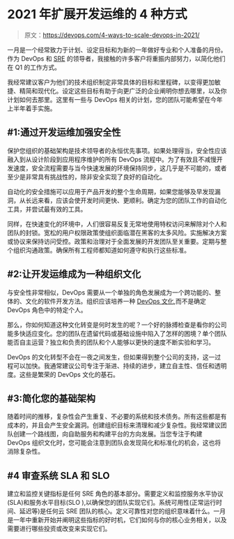 # 2021 年扩展开发运维的 4 种方式

> 原文：<https://devops.com/4-ways-to-scale-devops-in-2021/>

一月是一个经常致力于计划、设定目标和为新的一年做好专业和个人准备的月份。作为 DevOps 和 [SRE](https://devops.com/?s=SRE) 的领导者，我接触的许多客户将重振内部努力，以简化他们在 Q1 的工作方式。

我经常建议客户为他们的技术组织制定非常具体的目标和里程碑，以变得更加敏捷、精简和现代化。设定这些目标有助于向更广泛的企业阐明你想去哪里，以及你计划如何去那里。这里有一些与 DevOps 相关的计划，您的团队可能希望在今年上半年着手实施。

## #1:通过开发运维加强安全性

保护您组织的基础架构是技术领导者的永恒优先事项。如果处理得当，安全性应该融入到从设计阶段到应用程序维护的所有 DevOps 流程中。为了有效且不减慢开发速度，安全流程需要与当今快速发展的环境保持同步，这几乎是不可能的，或者至少是非常具有挑战性的，除非安全实现了良好的自动化。

自动化的安全措施可以应用于产品开发的整个生命周期，如果您能够及早发现漏洞，从长远来看，应该会使开发时间更快、更顺利。确定为您的团队工作的自动化工具，并尝试最有效的工具。

同样，在快速变化的环境中，人们很容易反复无常地使用特权访问来解除对个人和团队的封锁。宽松的用户权限政策使组织面临潜在黑客的太多风险。实施解决方案或协议来保持访问受控。政策和治理对于全面发展的开发团队至关重要。定期与整个组织沟通政策。确保所有工程师都知道如何遵守和执行这些标准。

## #2:让开发运维成为一种组织文化

与安全性非常相似，DevOps 需要从一个单独的角色发展成为一个跨功能的、整体的、文化的软件开发方法。组织应该培养一种 [DevOps 文化](https://neonrocket.medium.com/devops-is-a-culture-not-a-role-be1bed149b0),而不是确定 DevOps 角色中的特定个人。

那么，你如何知道这种文化转变是何时发生的呢？一个好的脉搏检查是看你的公司能多快适应变化。您的团队在遗留代码或基础设施中陷入了怎样的困境？单个团队能否自主运营？独立和负责的团队和个人能够以更快的速度不断实验和学习。

DevOps 的文化转型不会在一夜之间发生，但如果得到整个公司的支持，这一过程可以加快。我通常建议公司专注于渐进、持续的进步，建立自主性、信任和透明度。这些是繁荣的 DevOps 文化的基石。

## #3:简化您的基础架构

随着时间的推移，复杂性会产生重复、不必要的系统和技术债务。所有这些都是有成本的，并且会产生安全漏洞。创建组织目标来清理和减少复杂性。我经常建议团队创建一个路线图，向自助服务和构建平台的方向发展。当您专注于构建 DevOps 组织文化时，您可能会注意到团队会发现简化和标准化的机会，这也将消除复杂性。

## #4 审查系统 SLA 和 SLO

建立和监控关键指标是任何 SRE 角色的基本部分。需要定义和监控服务水平协议(SLA)和服务水平目标(SLO ),以确保您的团队实现它们。系统可用性(正常运行时间、延迟等)是任何云 SRE 团队的核心。定义可靠性对您的组织意味着什么。一月是一年中重新开始并阐明这些指标的好时机，它们如何与你的核心业务相关，以及需要进行哪些投资或改变来实现它们。